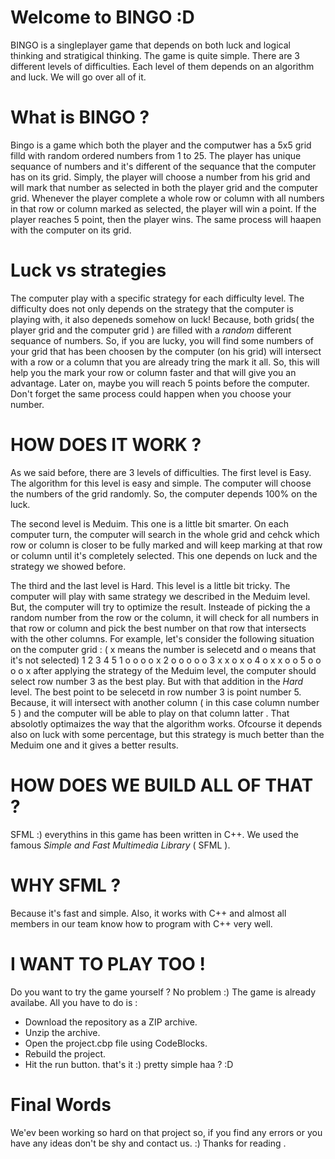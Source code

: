 # Welcome to BINGO :D 
BINGO is a singleplayer game that depends on both luck and logical thinking and stratigical thinking. 
The game is quite simple. There are 3 different levels of difficulties. Each level of them depends on an algorithm and luck.
We will go over all of it.

# What is BINGO ? 
Bingo is a game which both the player and the computwer has a 5x5 grid filld with random ordered numbers from 1 to 25.
The player has unique sequance of numbers and it's different of the sequance that the computer has on its grid.
Simply, the player will choose a number from his grid and will mark that number as selected in both the player grid and the computer grid. 
Whenever the player complete a whole row or column with all numbers in that row or column marked as selected, the player will win a point. 
If the player reaches 5 point, then the player wins. The same process will haapen with the computer on its grid. 

# Luck vs strategies
The computer play with a specific strategy for each difficulty level. The difficulty does not only depends on the strategy that the computer is playing with, it also depeneds somehow on luck! Because, both grids( the player grid and the computer grid ) are filled with a *random* different sequance of numbers. So, if you are lucky, you will find some numbers of your grid that has been choosen by the computer (on his grid) will intersect with a row or a column that you are already tring the mark it all. So, this will help you the mark your row or column faster and that will give you an advantage. Later on, maybe you will reach 5 points before the computer. Don't forget the same process could happen when you choose your number. 

# HOW DOES IT WORK ? 
As we said before, there are 3 levels of difficulties. The first level is Easy. The algorithm for this level is easy and simple. The computer will choose the numbers of the grid randomly. So, the computer depends 100% on the luck.

The second level is Meduim. This one is a little bit smarter. On each computer turn, the computer will search in the whole grid and cehck which row or column is closer to be fully marked and will keep marking at that row or column until it's completely selected. This one depends on luck and the strategy we showed before.

The third and the last level is Hard. This level is a little bit tricky. The computer will play with same strategy we described in the Meduim level. But, the computer will try to optimize the result. Insteade of picking the a random number from the row or the column, it will check for all numbers in that row or column and pick the best number on that  row that intersects with the other columns.
For example, let's consider the following situation on the computer grid : ( x means the number is selecetd and o means that it's not selected) 
   1  2  3  4  5 
 1 o  o  o  o  x
 2 o  o  o  o  o
 3 x  x  o  x  o
 4 o  x  x  o  o
 5 o  o  o  o  x
 after applying the strategy of the Meduim level, the computer should select row number 3 as the best play. But with that addition in the *Hard* level. The best point to be selecetd in row number 3 is point number 5. Because, it will intersect with another column ( in this case column number 5 ) and the computer will be able to play on that column latter . 
That absolotly optimaizes the way that the algorithm works. Ofcourse it depends also on luck with some percentage, but this strategy is much better than the Meduim one and it gives a better results. 

# HOW DOES WE BUILD ALL OF THAT ?
SFML :) 
everythins in this game has been written in C++. We used the famous *Simple and Fast Multimedia Library* ( SFML ). 

# WHY SFML ? 
Because it's fast and simple. Also, it works with C++ and almost all members in our team know how to program with C++ very well. 

# I WANT TO PLAY TOO !
Do you want to try the game yourself ? No problem :) 
The game is already availabe. All you have to do is :
- Download the repository as a ZIP archive.  
- Unzip the archive.
- Open the project.cbp file using CodeBlocks.
- Rebuild the project.
- Hit the run button.
that's it :) pretty simple haa ? :D 

# Final Words
We'ev been working so hard on that project so, if you find any errors or you have any ideas don't be shy and contact us. :)
Thanks for reading .

